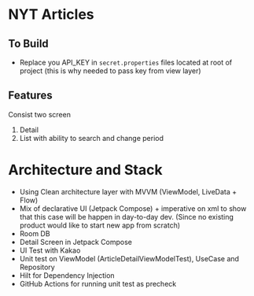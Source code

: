 # NYT Articles

## To Build
- Replace you API_KEY in `secret.properties` files located at root of project (this is why needed to pass key from view layer)

## Features
Consist two screen
1. Detail
2. List with ability to search and change period

# Architecture and Stack
- Using Clean architecture layer with MVVM (ViewModel, LiveData + Flow)
- Mix of declarative UI (Jetpack Compose) + imperative on xml to show that this case will be happen
  in day-to-day dev. (Since no existing product would like to  start new app from scratch)
- Room DB
- Detail Screen in Jetpack Compose
- UI Test with Kakao
- Unit test on ViewModel (ArticleDetailViewModelTest), UseCase and Repository
- Hilt for Dependency Injection
- GitHub Actions for running unit test as precheck

